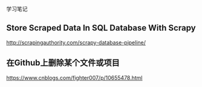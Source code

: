 学习笔记
## Store Scraped Data In SQL Database With Scrapy
http://scrapingauthority.com/scrapy-database-pipeline/
## 在Github上删除某个文件或项目
https://www.cnblogs.com/fighter007/p/10655478.html